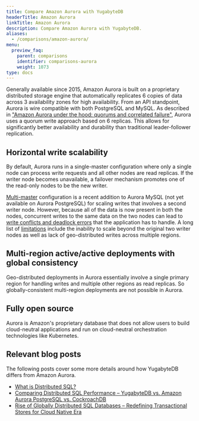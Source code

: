```yaml
---
title: Compare Amazon Aurora with YugabyteDB
headerTitle: Amazon Aurora
linkTitle: Amazon Aurora
description: Compare Amazon Aurora with YugabyteDB.
aliases:
  - /comparisons/amazon-aurora/
menu:
  preview_faq:
    parent: comparisons
    identifier: comparisons-aurora
    weight: 1073
type: docs
---
```


Generally available since 2015, Amazon Aurora is built on a proprietary distributed storage engine that automatically replicates 6 copies of data across 3 availability zones for high availability. From an API standpoint, Aurora is wire compatible with both PostgreSQL and MySQL. As described in ["Amazon Aurora under the hood: quorums and correlated failure"](https://aws.amazon.com/blogs/database/amazon-aurora-under-the-hood-quorum-and-correlated-failure/), Aurora uses a quorum write approach based on 6 replicas. This allows for significantly better availability and durability than traditional leader-follower replication.

## Horizontal write scalability

By default, Aurora runs in a single-master configuration where only a single node can process write requests and all other nodes are read replicas. If the writer node becomes unavailable, a failover mechanism promotes one of the read-only nodes to be the new writer.

[Multi-master](https://docs.aws.amazon.com/AmazonRDS/latest/AuroraUserGuide/aurora-multi-master.html) configuration is a recent addition to Aurora MySQL (not yet available on Aurora PostgreSQL) for scaling writes that involves a second writer node. However, because all of the data is now present in both the nodes, concurrent writes to the same data on the two nodes can lead to [write conflicts and deadlock errors](https://docs.aws.amazon.com/AmazonRDS/latest/AuroraUserGuide/aurora-multi-master.html#aurora-multi-master-deadlocks) that the application has to handle. A long list of [limitations](https://docs.aws.amazon.com/AmazonRDS/latest/AuroraUserGuide/aurora-multi-master.html#aurora-multi-master-limitations) include the inability to scale beyond the original two writer nodes as well as lack of geo-distributed writes across multiple regions.

## Multi-region active/active deployments with global consistency

Geo-distributed deployments in Aurora essentially involve a single primary region for handling writes and multiple other regions as read replicas. So globally-consistent multi-region deployments are not possible in Aurora.

## Fully open source

Aurora is Amazon's proprietary database that does not allow users to build cloud-neutral applications and run on cloud-neutral orchestration technologies like Kubernetes.

## Relevant blog posts

The following posts cover some more details around how YugabyteDB differs from Amazon Aurora.

- [What is Distributed SQL?](https://www.yugabyte.com/blog/what-is-distributed-sql/)
- [Comparing Distributed SQL Performance – YugabyteDB vs. Amazon Aurora PostgreSQL vs. CockroachDB](https://www.yugabyte.com/blog/comparing-distributed-sql-performance-yugabyte-db-vs-amazon-aurora-postgresql-vs-cockroachdb/)
- [Rise of Globally Distributed SQL Databases – Redefining Transactional Stores for Cloud Native Era](https://www.yugabyte.com/blog/rise-of-globally-distributed-sql-databases-redefining-transactional-stores-for-cloud-native-era/)
